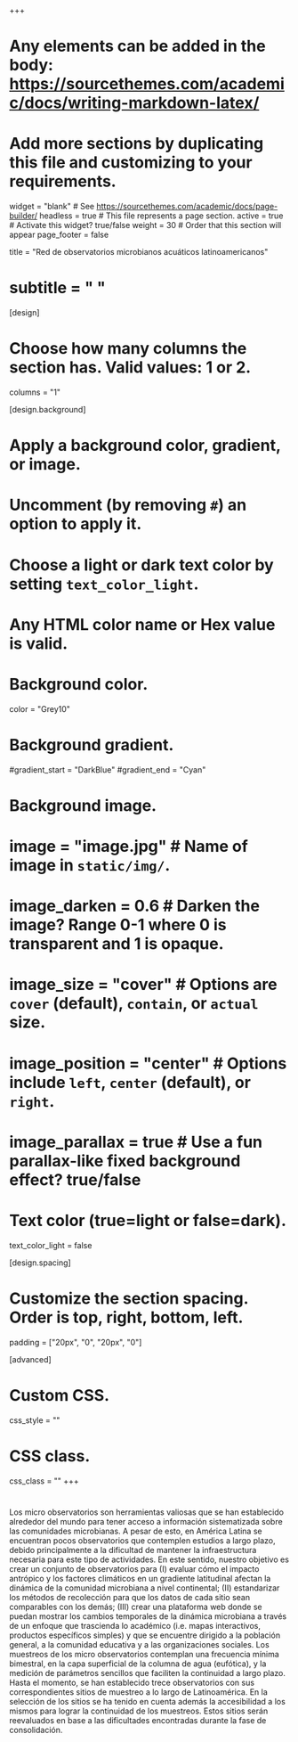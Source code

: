 +++
# Any elements can be added in the body: https://sourcethemes.com/academic/docs/writing-markdown-latex/
# Add more sections by duplicating this file and customizing to your requirements.

widget = "blank"  # See https://sourcethemes.com/academic/docs/page-builder/
headless = true # This file represents a page section.
active = true  # Activate this widget? true/false
weight = 30 # Order that this section will appear
page_footer = false

title = "Red de observatorios microbianos acuáticos latinoamericanos"
# subtitle = " "

[design]
  # Choose how many columns the section has. Valid values: 1 or 2.
  columns = "1"

[design.background]
  # Apply a background color, gradient, or image.
  #   Uncomment (by removing `#`) an option to apply it.
  #   Choose a light or dark text color by setting `text_color_light`.
  #   Any HTML color name or Hex value is valid.

  # Background color.
   color = "Grey10"

  # Background gradient.
  #gradient_start = "DarkBlue"
  #gradient_end = "Cyan"
  
  # Background image.
  # image = "image.jpg"  # Name of image in `static/img/`.
  # image_darken = 0.6  # Darken the image? Range 0-1 where 0 is transparent and 1 is opaque.
  # image_size = "cover"  #  Options are `cover` (default), `contain`, or `actual` size.
  # image_position = "center"  # Options include `left`, `center` (default), or `right`.
  # image_parallax = true  # Use a fun parallax-like fixed background effect? true/false
  
  # Text color (true=light or false=dark).
  text_color_light = false

[design.spacing]
  # Customize the section spacing. Order is top, right, bottom, left.
  padding = ["20px", "0", "20px", "0"]

[advanced]
 # Custom CSS. 
 css_style = ""
 
 # CSS class.
 css_class = ""
+++
#

Los micro observatorios son herramientas valiosas que se han establecido alrededor del mundo para tener acceso a información sistematizada sobre las comunidades microbianas. A pesar de esto, en América Latina se encuentran pocos observatorios que contemplen estudios a largo plazo, debido principalmente a la dificultad de mantener la infraestructura necesaria para este tipo de actividades. En este sentido, nuestro objetivo es crear un conjunto de observatorios para (I) evaluar cómo el impacto antrópico y los factores climáticos en un gradiente latitudinal afectan la dinámica de la comunidad microbiana a nivel continental; (II) estandarizar los métodos de recolección para que los datos de cada sitio sean comparables con los demás; (III) crear una plataforma web donde se puedan mostrar los cambios temporales de la dinámica microbiana a través de un enfoque que trascienda lo académico (i.e. mapas interactivos, productos específicos simples) y que se encuentre dirigido a la población general, a la comunidad educativa y a las organizaciones sociales. Los muestreos de los micro observatorios contemplan una frecuencia mínima bimestral, en la capa superficial de la columna de agua (eufótica), y la medición de parámetros sencillos que faciliten la continuidad a largo plazo. Hasta el momento, se han establecido trece observatorios con sus correspondientes sitios de muestreo a lo largo de Latinoamérica. En la selección de los sitios se ha tenido en cuenta además la accesibilidad a los mismos para lograr la continuidad de los muestreos. Estos sitios serán reevaluados en base a las dificultades encontradas durante la fase de consolidación.